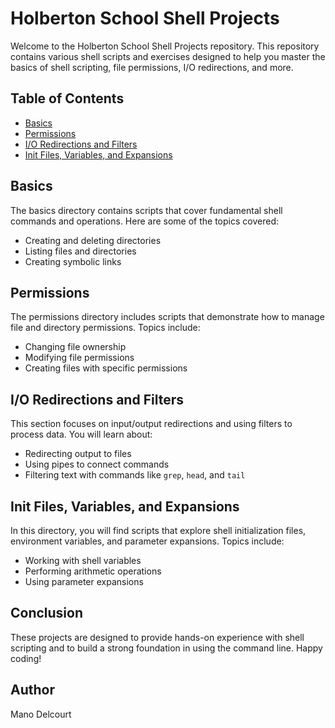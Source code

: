 # Holberton School Shell Projects

Welcome to the Holberton School Shell Projects repository. This repository contains various shell scripts and exercises designed to help you master the basics of shell scripting, file permissions, I/O redirections, and more.

## Table of Contents

- [Basics](#basics)
- [Permissions](#permissions)
- [I/O Redirections and Filters](#io-redirections-and-filters)
- [Init Files, Variables, and Expansions](#init-files-variables-and-expansions)

## Basics

The basics directory contains scripts that cover fundamental shell commands and operations. Here are some of the topics covered:

- Creating and deleting directories
- Listing files and directories
- Creating symbolic links

## Permissions

The permissions directory includes scripts that demonstrate how to manage file and directory permissions. Topics include:

- Changing file ownership
- Modifying file permissions
- Creating files with specific permissions

## I/O Redirections and Filters

This section focuses on input/output redirections and using filters to process data. You will learn about:

- Redirecting output to files
- Using pipes to connect commands
- Filtering text with commands like `grep`, `head`, and `tail`

## Init Files, Variables, and Expansions

In this directory, you will find scripts that explore shell initialization files, environment variables, and parameter expansions. Topics include:

- Working with shell variables
- Performing arithmetic operations
- Using parameter expansions

## Conclusion

These projects are designed to provide hands-on experience with shell scripting and to build a strong foundation in using the command line. Happy coding!

## Author
Mano Delcourt